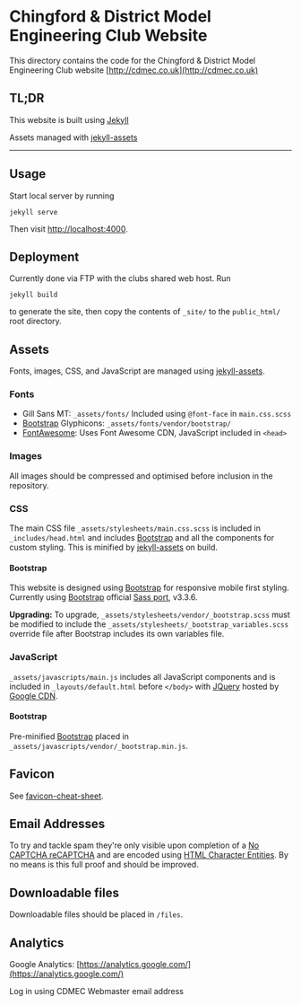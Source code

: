 # Chingford & District Model Engineering Club Website

This directory contains the code for the Chingford & District Model Engineering Club website  [http://cdmec.co.uk](http://cdmec.co.uk)

## TL;DR

This website is built using [Jekyll](http://jekyllrb.com/)

Assets managed with [jekyll-assets](https://jekyll.github.io/jekyll-assets/)

***

## Usage

Start local server by running

```
jekyll serve
```

Then visit [http://localhost:4000](http://localhost:4000).

## Deployment

Currently done via FTP with the clubs shared web host. Run

```
jekyll build
```

to generate the site, then copy the contents of `_site/` to the `public_html/` root directory.

## Assets

Fonts, images, CSS, and JavaScript are managed using [jekyll-assets](https://jekyll.github.io/jekyll-assets/).

### Fonts

* Gill Sans MT: `_assets/fonts/` Included using `@font-face` in `main.css.scss`
* [Bootstrap](http://getbootstrap.com/) Glyphicons: `_assets/fonts/vendor/bootstrap/`
* [FontAwesome](https://fortawesome.github.io/Font-Awesome/): Uses Font Awesome CDN, JavaScript included in `<head>`

### Images

All images should be compressed and optimised before inclusion in the repository.

### CSS

The main CSS file `_assets/stylesheets/main.css.scss` is included in `_includes/head.html` and includes [Bootstrap](http://getbootstrap.com/) and all the components for custom styling. This is minified by [jekyll-assets](https://jekyll.github.io/jekyll-assets/) on build.

#### Bootstrap

This website is designed using [Bootstrap](http://getbootstrap.com/) for responsive mobile first styling.
Currently using [Bootstrap](http://getbootstrap.com/) official [Sass port](https://github.com/twbs/bootstrap-sass), v3.3.6.

**Upgrading:**
To upgrade, `_assets/stylesheets/vendor/_bootstrap.scss` must be modified to include the `_assets/stylesheets/_bootstrap_variables.scss` override file after Bootstrap includes its own variables file.

### JavaScript

`_assets/javascripts/main.js` includes all JavaScript components and is included in `_layouts/default.html` before `</body>` with [JQuery](https://jquery.com/) hosted by [Google CDN](https://developers.google.com/speed/libraries/#jquery).

#### Bootstrap

Pre-minified [Bootstrap](http://getbootstrap.com/) placed in `_assets/javascripts/vendor/_bootstrap.min.js`.


## Favicon

See [favicon-cheat-sheet](https://github.com/audreyr/favicon-cheat-sheet).

## Email Addresses

To try and tackle spam they're only visible upon completion of a [No CAPTCHA reCAPTCHA](https://www.google.com/recaptcha/) and are encoded using [HTML Character Entities](http://wbwip.com/wbw/emailencoder.html).
By no means is this full proof and should be improved.

## Downloadable files

Downloadable files should be placed in `/files`.

## Analytics

Google Analytics: [https://analytics.google.com/](https://analytics.google.com/)

Log in using CDMEC Webmaster email address
